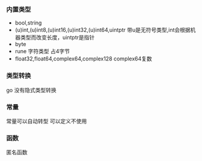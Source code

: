 ### 内置类型
* bool,string
* (u)int,(u)int8,(u)int16,(u)int32,(u)int64,uintptr
带u是无符号类型,int会根据机器类型而改变长度，uintptr是指针
* byte
* rune 字符类型 占4字节
* float32,float64,complex64,complex128 complex64复数

### 类型转换
go 没有隐式类型转换

### 常量
常量可以自动转型
可以定义不使用

### 函数
匿名函数
